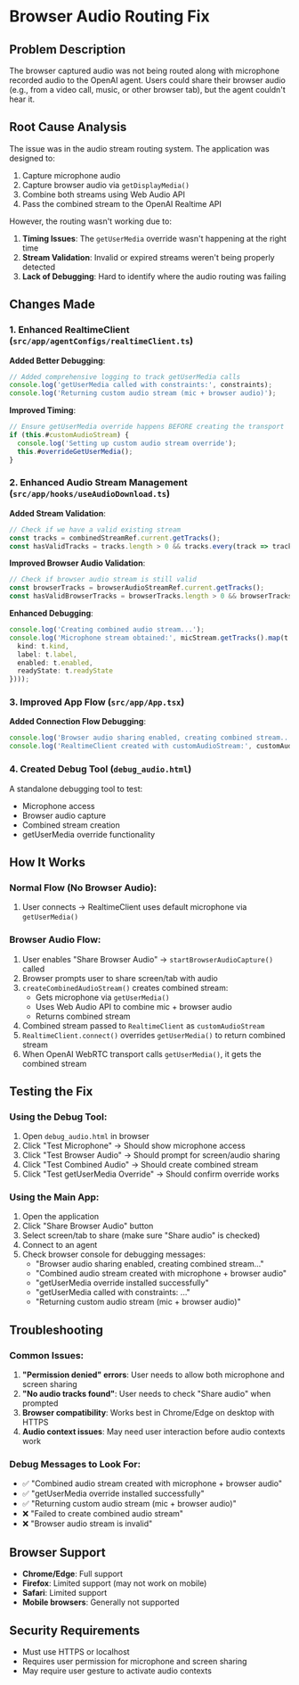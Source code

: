 # Browser Audio Routing Fix

## Problem Description

The browser captured audio was not being routed along with microphone recorded audio to the OpenAI agent. Users could share their browser audio (e.g., from a video call, music, or other browser tab), but the agent couldn't hear it.

## Root Cause Analysis

The issue was in the audio stream routing system. The application was designed to:

1. Capture microphone audio
2. Capture browser audio via `getDisplayMedia()`
3. Combine both streams using Web Audio API
4. Pass the combined stream to the OpenAI Realtime API

However, the routing wasn't working due to:

1. **Timing Issues**: The `getUserMedia` override wasn't happening at the right time
2. **Stream Validation**: Invalid or expired streams weren't being properly detected
3. **Lack of Debugging**: Hard to identify where the audio routing was failing

## Changes Made

### 1. Enhanced RealtimeClient (`src/app/agentConfigs/realtimeClient.ts`)

**Added Better Debugging**:
```typescript
// Added comprehensive logging to track getUserMedia calls
console.log('getUserMedia called with constraints:', constraints);
console.log('Returning custom audio stream (mic + browser audio)');
```

**Improved Timing**:
```typescript
// Ensure getUserMedia override happens BEFORE creating the transport
if (this.#customAudioStream) {
  console.log('Setting up custom audio stream override');
  this.#overrideGetUserMedia();
}
```

### 2. Enhanced Audio Stream Management (`src/app/hooks/useAudioDownload.ts`)

**Added Stream Validation**:
```typescript
// Check if we have a valid existing stream
const tracks = combinedStreamRef.current.getTracks();
const hasValidTracks = tracks.length > 0 && tracks.every(track => track.readyState === 'live');
```

**Improved Browser Audio Validation**:
```typescript
// Check if browser audio stream is still valid
const browserTracks = browserAudioStreamRef.current.getTracks();
const hasValidBrowserTracks = browserTracks.length > 0 && browserTracks.every(track => track.readyState === 'live');
```

**Enhanced Debugging**:
```typescript
console.log('Creating combined audio stream...');
console.log('Microphone stream obtained:', micStream.getTracks().map(t => ({
  kind: t.kind,
  label: t.label,
  enabled: t.enabled,
  readyState: t.readyState
})));
```

### 3. Improved App Flow (`src/app/App.tsx`)

**Added Connection Flow Debugging**:
```typescript
console.log('Browser audio sharing enabled, creating combined stream...');
console.log('RealtimeClient created with customAudioStream:', customAudioStream ? 'YES' : 'NO');
```

### 4. Created Debug Tool (`debug_audio.html`)

A standalone debugging tool to test:
- Microphone access
- Browser audio capture
- Combined stream creation
- getUserMedia override functionality

## How It Works

### Normal Flow (No Browser Audio):
1. User connects → RealtimeClient uses default microphone via `getUserMedia()`

### Browser Audio Flow:
1. User enables "Share Browser Audio" → `startBrowserAudioCapture()` called
2. Browser prompts user to share screen/tab with audio
3. `createCombinedAudioStream()` creates combined stream:
   - Gets microphone via `getUserMedia()`
   - Uses Web Audio API to combine mic + browser audio
   - Returns combined stream
4. Combined stream passed to `RealtimeClient` as `customAudioStream`
5. `RealtimeClient.connect()` overrides `getUserMedia()` to return combined stream
6. When OpenAI WebRTC transport calls `getUserMedia()`, it gets the combined stream

## Testing the Fix

### Using the Debug Tool:
1. Open `debug_audio.html` in browser
2. Click "Test Microphone" → Should show microphone access
3. Click "Test Browser Audio" → Should prompt for screen/audio sharing
4. Click "Test Combined Audio" → Should create combined stream
5. Click "Test getUserMedia Override" → Should confirm override works

### Using the Main App:
1. Open the application
2. Click "Share Browser Audio" button
3. Select screen/tab to share (make sure "Share audio" is checked)
4. Connect to an agent
5. Check browser console for debugging messages:
   - "Browser audio sharing enabled, creating combined stream..."
   - "Combined audio stream created with microphone + browser audio"
   - "getUserMedia override installed successfully"
   - "getUserMedia called with constraints: ..."
   - "Returning custom audio stream (mic + browser audio)"

## Troubleshooting

### Common Issues:

1. **"Permission denied" errors**: User needs to allow both microphone and screen sharing
2. **"No audio tracks found"**: User needs to check "Share audio" when prompted
3. **Browser compatibility**: Works best in Chrome/Edge on desktop with HTTPS
4. **Audio context issues**: May need user interaction before audio contexts work

### Debug Messages to Look For:

- ✅ "Combined audio stream created with microphone + browser audio"
- ✅ "getUserMedia override installed successfully"
- ✅ "Returning custom audio stream (mic + browser audio)"
- ❌ "Failed to create combined audio stream"
- ❌ "Browser audio stream is invalid"

## Browser Support

- **Chrome/Edge**: Full support
- **Firefox**: Limited support (may not work on mobile)
- **Safari**: Limited support
- **Mobile browsers**: Generally not supported

## Security Requirements

- Must use HTTPS or localhost
- Requires user permission for microphone and screen sharing
- May require user gesture to activate audio contexts 